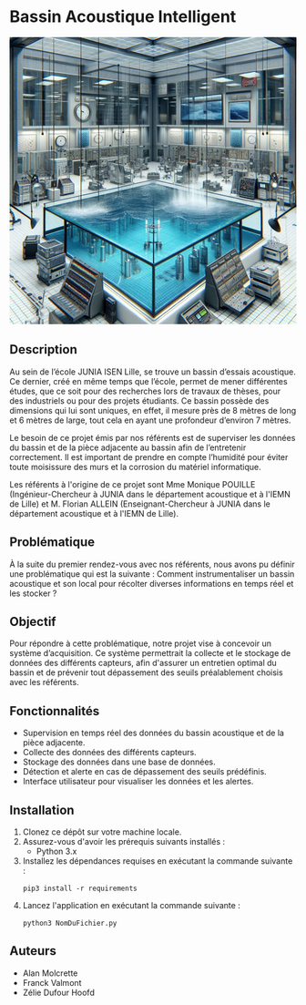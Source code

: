 #  Bassin Acoustique Intelligent

![Image Description](image.png)

## Description
Au sein de l’école JUNIA ISEN Lille, se trouve un bassin d’essais acoustique. Ce dernier, créé en même temps que l’école, permet de mener différentes études, que ce soit pour des recherches lors de travaux de thèses, pour des industriels ou pour des projets étudiants. Ce bassin possède des dimensions qui lui sont uniques, en effet, il mesure près de 8 mètres de long et 6 mètres de large, tout cela en ayant une profondeur d’environ 7 mètres.

Le besoin de ce projet émis par nos référents est de superviser les données du bassin et de la pièce adjacente au bassin afin de l’entretenir correctement. Il est important de prendre en compte l’humidité pour éviter toute moisissure des murs et la corrosion du matériel informatique.

Les référents à l'origine de ce projet sont Mme Monique POUILLE (Ingénieur-Chercheur à JUNIA dans le département acoustique et à l'IEMN de Lille) et M. Florian ALLEIN (Enseignant-Chercheur à JUNIA dans le département acoustique et à l'IEMN de Lille).

## Problématique
À la suite du premier rendez-vous avec nos référents, nous avons pu définir une problématique qui est la suivante : Comment instrumentaliser un bassin acoustique et son local pour récolter diverses informations en temps réel et les stocker ?

## Objectif
Pour répondre à cette problématique, notre projet vise à concevoir un système d’acquisition. Ce système permettrait la collecte et le stockage de données des différents capteurs, afin d'assurer un entretien optimal du bassin et de prévenir tout dépassement des seuils préalablement choisis avec les référents.

## Fonctionnalités
- Supervision en temps réel des données du bassin acoustique et de la pièce adjacente.
- Collecte des données des différents capteurs.
- Stockage des données dans une base de données.
- Détection et alerte en cas de dépassement des seuils prédéfinis.
- Interface utilisateur pour visualiser les données et les alertes.

## Installation
1. Clonez ce dépôt sur votre machine locale.
2. Assurez-vous d'avoir les prérequis suivants installés :
    - Python 3.x
5. Installez les dépendances requises en exécutant la commande suivante :
    ```
    pip3 install -r requirements
    ```
6. Lancez l'application en exécutant la commande suivante :
    ```
    python3 NomDuFichier.py
    ```
## Auteurs
- Alan Molcrette
- Franck Valmont
- Zélie Dufour Hoofd